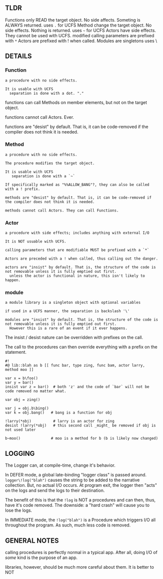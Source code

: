 ## TLDR

  Functions only READ the target object. No side affects. Someting is ALWAYS returned.
    uses `.` for UCFS
  Method change the target object. No side effects. Nothing is returned.
    uses `~` for UCFS
  Actors have side effects. They cannot be used with UCFS.
    modified calling parameters are prefixed with `*`
    Actors are prefixed with ! when called.
  Modules are singletons
    uses \


## DETAILS

### Function
    a procedure with no side effects.

    It is usable with UCFS
      separation is done with a dot. "."

   functions can call Methods on member elements, but not on the target object.

   functions cannot call Actors. Ever.

   functions are "desist" by default. That is, it can be code-removed if the compiler does not think it is needed.

### Method

    a procedure with no side effects.

    The procedure modifies the target object.

    It is usable with UCFS
       separation is done with a `~`

    If specifically marked as "%%ALLOW_BANG"?, they can also be called with a ! prefix.

    methods are "desist" by default. That is, it can be code-removed if the compiler does not think it is needed.

    methods cannot call Actors. They can call Functions.

### Actor
    a procedure with side effects; includes anything with external I/O

    It is NOT usuable with UCFS.

    calling parameters that are modifiable MUST be prefixed with a `*`

    Actors are preceded with a ! when called, thus calling out the danger.

    actors are "insist" by default. That is, the structure of the code is not removable unless it is fully emptied out first.
      unless the actor is functional in nature, this isn't likely to happen.

### module
    a module library is a singleton object with optional variables

    if used in a UCFS manner, the separation is backslash '\'

    modules are "insist" by default. That is, the structure of the code is not removable unless it is fully emptied out first.
      However this is a rare of an event if it ever happens.

The insist / desist nature can be overridden with prefixes on the call.

The call to the procedures can then override everything with a prefix on the statement.

```sulfur
#!
#@ lib::blah as b [[ func bar, type zing, func bam, actor larry, method moo ]]

var x = b\foo()
var y = bar()
insist var z = bar()  # both 'z' and the code of `bar` will not be code removed no matter what.

var obj = zing()

var j = obj.b\bing()
var k = obj.bang()   # bang is a function for obj

!larry(*obj)          # larry is an actor for zing
desist !larry(*obj)   # this second call _might_ be removed if obj is not used later

b~moo()              # moo is a method for b (b is likely now changed)
```

## LOGGING

The Logger can, at compile-time, change it's behavior.

In DEFER mode, a global late-binding "logger class" is passed around. `logger\!log("blah")` causes the string to be added to the narrative collection. But, no actual I/O occurs. At program exit, the logger then "acts" on the logs and send the logs to their destination.

The benefit of this is that the `!log` is NOT a procedures and can then, thus, have it's code removed. The downside: a "hard crash" will cause you to lose the logs.

In IMMEDIATE mode, the `!log("blah")` is a Procedure which triggers I/O all throughout the program. As such, much less code is removed.

## GENERAL NOTES

calling procedures is perfectly normal in a typical app. After all, doing I/O of _some_ kind is the purpose of an app.

libraries, however, should be much more careful about them. It is better to NOT 
